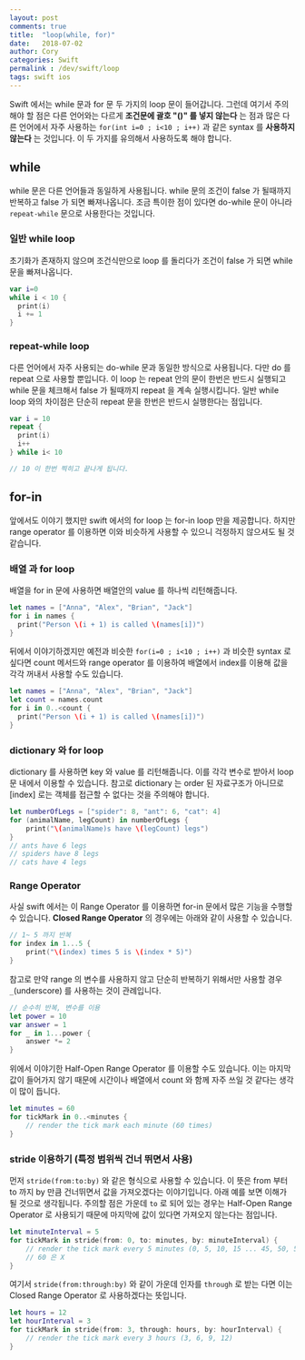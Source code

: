 ```yaml
---
layout: post
comments: true
title:  "loop(while, for)"
date:   2018-07-02
author: Cory
categories: Swift
permalink : /dev/swift/loop
tags: swift ios
---
```

Swift 에서는 while 문과 for 문 두 가지의 loop 문이 들어갑니다. 그런데 여기서 주의해야 할 점은 다른 언어와는 다르게 __조건문에 괄호 "()" 를 넣지 않는다__ 는 점과 많은 다른 언어에서 자주 사용하는 `for(int i=0 ; i<10 ; i++)` 과 같은 syntax 를 __사용하지 않는다__ 는 것입니다. 이 두 가지를 유의해서 사용하도록 해야 합니다.

## while
while 문은 다른 언어들과 동일하게 사용됩니다. while 문의 조건이 false 가 될때까지 반복하고 false 가 되면 빠져나옵니다. 조금 특이한 점이 있다면 do-while 문이 아니라 `repeat-while` 문으로 사용한다는 것입니다.

### 일반 while loop
초기화가 존재하지 않으며 조건식만으로 loop 를 돌리다가 조건이 false 가 되면 while 문을 빠져나옵니다.

```swift
var i=0
while i < 10 {
  print(i)
  i += 1
}
```

### repeat-while loop
다른 언어에서 자주 사용되는 do-while 문과 동일한 방식으로 사용됩니다. 다만 do 를 repeat 으로 사용할 뿐입니다. 이 loop 는 repeat 안의 문이 한번은 반드시 실행되고 while 문을 체크해서 false 가 될때까지 repeat 을 계속 실행시킵니다. 일반 while loop 와의 차이점은 단순히 repeat 문을 한번은 반드시 실행한다는 점입니다.

```swift
var i = 10
repeat {
  print(i)
  i++
} while i< 10

// 10 이 한번 찍히고 끝나게 됩니다.
```

## for-in
앞에서도 이야기 했지만 swift 에서의 for loop 는 for-in loop 만을 제공합니다. 하지만 range operator 를 이용하면 이와 비슷하게 사용할 수 있으니 걱정하지 않으셔도 될 것 같습니다.

### 배열 과 for loop
배열을 for in 문에 사용하면 배열안의 value 를 하나씩 리턴해줍니다.

```swift
let names = ["Anna", "Alex", "Brian", "Jack"]
for i in names {
  print("Person \(i + 1) is called \(names[i])")
}
```

뒤에서 이야기하겠지만 예전과 비슷한 `for(i=0 ; i<10 ; i++)` 과 비슷한 syntax 로 싶다면 count 메서드와 range operator 를 이용하여 배열에서 index를 이용해 값을 각각 꺼내서 사용할 수도 있습니다.

```swift
let names = ["Anna", "Alex", "Brian", "Jack"]
let count = names.count
for i in 0..<count {
  print("Person \(i + 1) is called \(names[i])")
}
```

### dictionary 와 for loop
dictionary 를 사용하면 key 와 value 를 리턴해줍니다. 이를 각각 변수로 받아서 loop 문 내에서 이용할 수 있습니다. 참고로 dictionary 는 order 된 자료구조가 아니므로 [index] 로는 객체를 접근할 수 없다는 것을 주의해야 합니다.

```swift
let numberOfLegs = ["spider": 8, "ant": 6, "cat": 4]
for (animalName, legCount) in numberOfLegs {
    print("\(animalName)s have \(legCount) legs")
}
// ants have 6 legs
// spiders have 8 legs
// cats have 4 legs
```

### Range Operator
사실 swift 에서는 이 Range Operator 를 이용하면 for-in 문에서 많은 기능을 수행할 수 있습니다. __Closed Range Operator__ 의 경우에는 아래와 같이 사용할 수 있습니다.

```swift
// 1~ 5 까지 반복
for index in 1...5 {
    print("\(index) times 5 is \(index * 5)")
}
```

참고로 만약 range 의 변수를 사용하지 않고 단순히 반복하기 위해서만 사용할 경우 `_`(underscore) 를 사용하는 것이 관례입니다.

```swift
// 순수히 반복, 변수를 이용
let power = 10
var answer = 1
for _ in 1...power {
    answer *= 2
}
```

위에서 이야기한 Half-Open Range Operator 를 이용할 수도 있습니다. 이는 마지막 값이 들어가지 않기 때문에 시간이나 배열에서 count 와 함께 자주 쓰일 것 같다는 생각이 많이 듭니다.

```swift
let minutes = 60
for tickMark in 0..<minutes {
    // render the tick mark each minute (60 times)
}
```

### stride 이용하기 (특정 범위씩 건너 뛰면서 사용)
먼저 `stride(from:to:by)` 와 같은 형식으로 사용할 수 있습니다. 이 뜻은 from 부터 to 까지 by 만큼 건너뛰면서 값을 가져오겠다는 이야기입니다. 아래 예를 보면 이해가 될 것으로 생각됩니다. 주의할 점은 가운데 `to` 로 되어 있는 경우는 Half-Open Range Operator 로 사용되기 때문에 마지막에 값이 있다면 가져오지 않는다는 점입니다.

```swift
let minuteInterval = 5
for tickMark in stride(from: 0, to: minutes, by: minuteInterval) {
    // render the tick mark every 5 minutes (0, 5, 10, 15 ... 45, 50, 55)
    // 60 은 X
}
```

여기서 `stride(from:through:by)` 와 같이 가운데 인자를 `through` 로 받는 다면 이는 Closed Range Operator 로 사용하겠다는 뜻입니다.

```swift
let hours = 12
let hourInterval = 3
for tickMark in stride(from: 3, through: hours, by: hourInterval) {
    // render the tick mark every 3 hours (3, 6, 9, 12)
}
```

